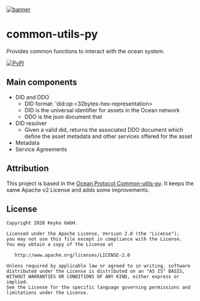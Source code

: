 [![banner](https://raw.githubusercontent.com/keyko-io/assets/master/images/logo/small/keyko_logo@2x-100.jpg)](https://keyko.io)

# common-utils-py
Provides common functions to interact with the ocean system.

[![PyPI](https://img.shields.io/pypi/v/common-utils-py.svg)](https://pypi.org/project/common-utils-py/)

## Main components
* DID and DDO
  * DID format: 'did:op:<32bytes-hex-representation>
  * DID is the universal identifier for assets in the Ocean network
  * DDO is the json document that 
* DID resolver
  * Given a valid did, returns the associated DDO document which define 
    the asset metadata and other services offered for the asset
* Metadata
* Service Agreements

## Attribution
This project is based in the [Ocean Protocol Common-utils-py](https://github.com/oceanprotocol/common-utils-py). It keeps the same Apache v2 License and adds some improvements.


## License

```text
Copyright 2020 Keyko GmbH.

Licensed under the Apache License, Version 2.0 (the "License");
you may not use this file except in compliance with the License.
You may obtain a copy of the License at

   http://www.apache.org/licenses/LICENSE-2.0

Unless required by applicable law or agreed to in writing, software
distributed under the License is distributed on an "AS IS" BASIS,
WITHOUT WARRANTIES OR CONDITIONS OF ANY KIND, either express or implied.
See the License for the specific language governing permissions and
limitations under the License.
```
